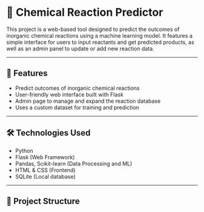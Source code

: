 # 🧪 Chemical Reaction Predictor

This project is a web-based tool designed to predict the outcomes of inorganic chemical reactions using a machine learning model. It features a simple interface for users to input reactants and get predicted products, as well as an admin panel to update or add new reaction data.

---

## 🚀 Features

- Predict outcomes of inorganic chemical reactions
- User-friendly web interface built with Flask
- Admin page to manage and expand the reaction database
- Uses a custom dataset for training and prediction

---

## 🛠️ Technologies Used

- Python
- Flask (Web Framework)
- Pandas, Scikit-learn (Data Processing and ML)
- HTML & CSS (Frontend)
- SQLite (Local database)

---

## 📁 Project Structure

